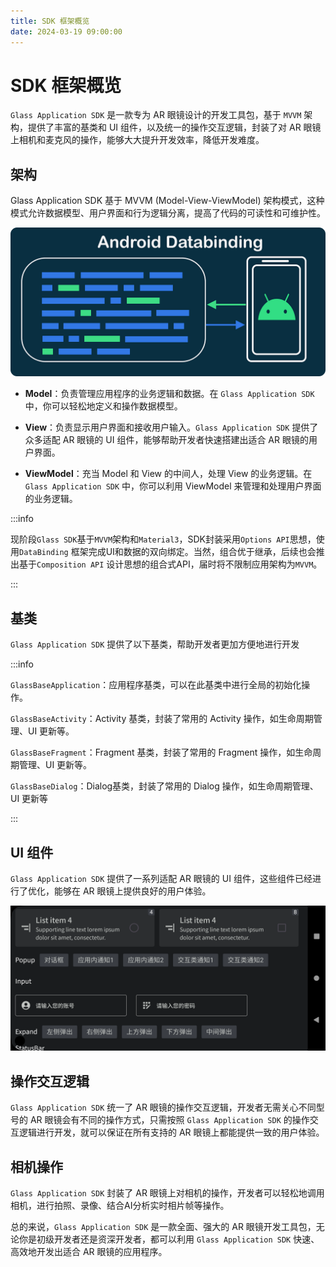 ```yaml
---
title: SDK 框架概览
date: 2024-03-19 09:00:00
---
```


# SDK 框架概览

`Glass Application SDK` 是一款专为 AR 眼镜设计的开发工具包，基于 `MVVM` 架构，提供了丰富的基类和 UI 组件，以及统一的操作交互逻辑，封装了对
AR 眼镜上相机和麦克风的操作，能够大大提升开发效率，降低开发难度。

## 架构

Glass Application SDK 基于 MVVM (Model-View-ViewModel) 架构模式，这种模式允许数据模型、用户界面和行为逻辑分离，提高了代码的可读性和可维护性。

<p align="center"><img src="overview_template_base_class.assets/EapUfBMsP08Qpytncjrg.png" alt="img" width="600"/></p>

- **Model**：负责管理应用程序的业务逻辑和数据。在 `Glass Application SDK` 中，你可以轻松地定义和操作数据模型。

- **View**：负责显示用户界面和接收用户输入。`Glass Application SDK` 提供了众多适配 AR 眼镜的 UI 组件，能够帮助开发者快速搭建出适合
  AR 眼镜的用户界面。

- **ViewModel**：充当 Model 和 View 的中间人，处理 View 的业务逻辑。在 `Glass Application SDK` 中，你可以利用 ViewModel
  来管理和处理用户界面的业务逻辑。

:::info

现阶段`Glass SDK`基于`MVVM`架构和`Material3`，SDK封装采用`Options API`思想，使用`DataBinding`
框架完成UI和数据的双向绑定。当然，组合优于继承，后续也会推出基于`Composition API`
设计思想的组合式API，届时将不限制应用架构为`MVVM`。

:::

## 基类

`Glass Application SDK` 提供了以下基类，帮助开发者更加方便地进行开发

:::info

`GlassBaseApplication`：应用程序基类，可以在此基类中进行全局的初始化操作。

`GlassBaseActivity`：Activity 基类，封装了常用的 Activity 操作，如生命周期管理、UI 更新等。

`GlassBaseFragment`：Fragment 基类，封装了常用的 Fragment 操作，如生命周期管理、UI 更新等。

`GlassBaseDialog`：Dialog基类，封装了常用的 Dialog 操作，如生命周期管理、UI 更新等

:::

## UI 组件

`Glass Application SDK` 提供了一系列适配 AR 眼镜的 UI 组件，这些组件已经进行了优化，能够在 AR 眼镜上提供良好的用户体验。

<p align="center"><img src="./overview_template_base_class.assets/image-20240411153005240.png" alt="image-20240411153005240" width=800/></p>

## 操作交互逻辑

`Glass Application SDK` 统一了 AR 眼镜的操作交互逻辑，开发者无需关心不同型号的 AR
眼镜会有不同的操作方式，只需按照 `Glass Application SDK` 的操作交互逻辑进行开发，就可以保证在所有支持的 AR 眼镜上都能提供一致的用户体验。

## 相机操作

`Glass Application SDK` 封装了 AR 眼镜上对相机的操作，开发者可以轻松地调用相机，进行拍照、录像、结合AI分析实时相片帧等操作。

总的来说，`Glass Application SDK` 是一款全面、强大的 AR
眼镜开发工具包，无论你是初级开发者还是资深开发者，都可以利用 `Glass Application SDK` 快速、高效地开发出适合 AR 眼镜的应用程序。
